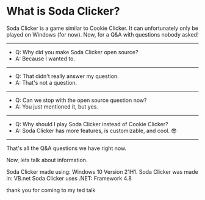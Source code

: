 # What is Soda Clicker?
Soda Clicker is a game similar to Cookie Clicker. It can unfortunately only be played on Windows (for now).
Now, for a Q&A with questions nobody asked!

---

* Q: Why did you make Soda Clicker open source?
* A: Because I wanted to.

---

* Q: That didn't really answer my question.
* A: That's not a question.

---

* Q: Can we stop with the open source question now?
* A: You just mentioned it, but yes.

---

* Q: Why should I play Soda Clicker instead of Cookie Clicker?
* A: Soda Clicker has more features, is customizable, and cool. 😎

---

That's all the Q&A questions we have right now.

Now, lets talk about information.

Soda Clicker made using: Windows 10 Version 21H1.
Soda Clicker was made in: VB.net
Soda Clicker uses .NET: Framework 4.8

thank you for coming to my ted talk
